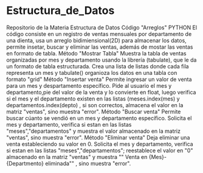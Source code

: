 # Estructura_de_Datos
Repositorio de la Materia Estructura de Datos
Código "Arreglos" PYTHON
El código consiste en un registro de ventas mensuales por departamento de una dienta, usa un arreglo bidimiensional(2D) para almacenar los datos, permite insetar, buscar y eliminar las ventas, además de mostar las ventas en formato de tabla.
Método "Mostrar Tabla"
Muestra la tabla de ventas organizadas por mes y departamento usando la librería (tabulate), que le da un formato de tabla estructurada. Crea una lista de listas donde cada fila representa un mes y tabulate() organioza los datos en una tabla con formato "grid"
Método "Insertar venta"
Permite ingresar un valor de venta para un mes y despartamento específico. Pide al usuario el mes y departamento,pie del valor de la venta y lo convierte en float, luego verifica si el mes y el departamento existen en las listas (meses.index(mes) y departamentos.index(depto) , si son correctos, almacena el valor en la matriz "ventas", sino muestra "error".
Método "Buscar venta"
Permite buscar cúanto se vendió en un mes y departamento específico. Solicita el mes y departamento, verifica si estan en las listas "meses","departamentos" y muestra el valor almacenado en la matriz "ventas", sino muestra "error".
Método "Eliminar venta"
Deja eliminar una venta estableciendo su valor en 0. Solicita el mes y departamento, verifica si estan en las listas "meses","departamentos"; reestablece el valor en "0" almacenado en la matriz "ventas" y muestra "" Venta en {Mes}-{Departmento} eliminada"" , sino muestra "error".
